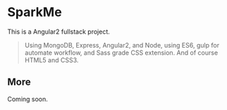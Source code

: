 # SparkMe
  This is a Angular2 fullstack project.
> Using MongoDB, Express, Angular2, and Node, using ES6, gulp for automate workflow, and Sass grade CSS extension. And of course HTML5 and CSS3.

## More
  Coming soon.
